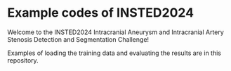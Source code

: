 # Example codes of INSTED2024
Welcome to the INSTED2024 Intracranial Aneurysm and Intracranial Artery Stenosis Detection and Segmentation Challenge!


Examples of loading the training data and evaluating the results are in this repository.
